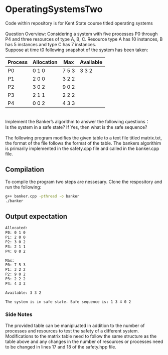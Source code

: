# OperatingSystemsTwo
Code within repository is for Kent State course titled operating systems  <br />
<br />
Question Overview:
Considering a system with five processes P0 through P4 and three resources of type A, B, C. Resource type A has 10 instances, B has 5 instances and type C has 7 instances. <br />Suppose at time t0 following snapshot of the system has been taken:

| Process | Allocation | Max | Available |
| --- | --- | --- | --- |
| P0 | 0 1 0 | 7 5 3 | 3 3 2 |
| P1 | 2 0 0 | 3 2 2 |  |
| P2 | 3 0 2 | 9 0 2 |  |
| P3 | 2 1 1 | 2 2 2 |  |
| P4 | 0 0 2 | 4 3 3 |  |
<br />
Implement the Banker’s algorithm to answer the following questions： <br />
Is the system in a safe state? If Yes, then what is the safe sequence? <br />
 <br />
The following program modifies the given table to a text file titled matrix.txt, the format of the file follows the format of the table. The bankers algorithim is primarily implemented in the safety.cpp file and called in the banker.cpp file.  <br />

## Compilation
To compile the program two steps are nessesary. Clone the respository and run the following:
```bash
g++ banker.cpp -pthread -o banker
./banker
```
## Output expectation
```bash
Allocated: 
P0: 0 1 0 
P1: 2 0 0 
P2: 3 0 2 
P3: 2 1 1 
P4: 0 0 2 

Max: 
P0: 7 5 3 
P1: 3 2 2 
P2: 9 0 2 
P3: 2 2 2 
P4: 4 3 3 

Available: 3 3 2 

The system is in safe state. Safe sequence is: 1 3 4 0 2 
```

### Side Notes
The provided table can be manipluated in addition to the number of processes and resources to test the safety of a different system. <br />
Modifications to the matrix table need to follow the same structure as the table above and any changes in the number of resources or processes need to be changed in lines 17 and 18 of the safety.hpp file.
